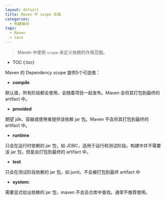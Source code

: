 ```yaml
---
layout: default
title: Maven 中 scope 实践
categories: 
  - 构建编译
tags: 
  - Maven
  - Java
---
```


> Maven 中使用 `scope` 来定义依赖的作用范围。

<!-- more -->

* TOC
{:toc}

Maven 的 Dependency scope 提供5个可选值：

* **compile**

默认值，所有阶段都会使用，会随着项目一起发布。Maven 会将其打包到最终的 artifact 中。

* **provided**

期望 jdk、容器或使用者提供该依赖 jar 包。Maven 不会将其打包到最终的 artifact 中。

* **runtime**

只会在运行时依赖的 jar 包，如 JDBC，适用于运行和测试阶段。构建中并不需要该 jar 包，但是会打包到最终的 artifact 中。

* **test**

只会在测试阶段依赖的 jar 包，如 junit。不会被打包到最终 artifact 中

* **system:**

需要显式给出依赖的 jar 包，maven 不会去仓库中查找。通常不推荐使用。
